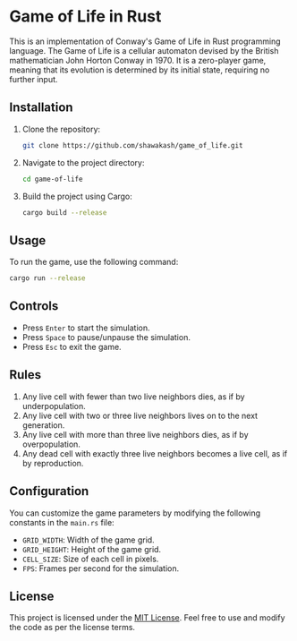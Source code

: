 # Game of Life in Rust

This is an implementation of Conway's Game of Life in Rust programming language. The Game of Life is a cellular automaton devised by the British mathematician John Horton Conway in 1970. It is a zero-player game, meaning that its evolution is determined by its initial state, requiring no further input.

## Installation

1. Clone the repository:
   ```bash
   git clone https://github.com/shawakash/game_of_life.git
   ```

2. Navigate to the project directory:
   ```bash
   cd game-of-life
   ```

3. Build the project using Cargo:
   ```bash
   cargo build --release
   ```

## Usage

To run the game, use the following command:
```bash
cargo run --release
```

## Controls

- Press `Enter` to start the simulation.
- Press `Space` to pause/unpause the simulation.
- Press `Esc` to exit the game.

## Rules

1. Any live cell with fewer than two live neighbors dies, as if by underpopulation.
2. Any live cell with two or three live neighbors lives on to the next generation.
3. Any live cell with more than three live neighbors dies, as if by overpopulation.
4. Any dead cell with exactly three live neighbors becomes a live cell, as if by reproduction.

## Configuration

You can customize the game parameters by modifying the following constants in the `main.rs` file:

- `GRID_WIDTH`: Width of the game grid.
- `GRID_HEIGHT`: Height of the game grid.
- `CELL_SIZE`: Size of each cell in pixels.
- `FPS`: Frames per second for the simulation.

## License

This project is licensed under the [MIT License](https://opensource.org/licenses/MIT). Feel free to use and modify the code as per the license terms.